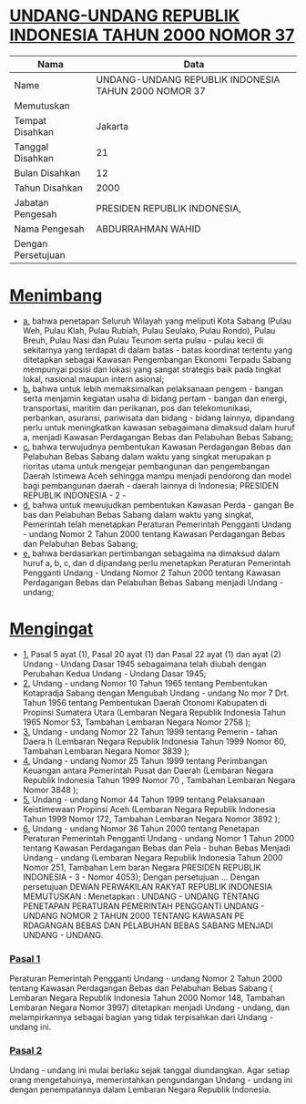 # [UNDANG-UNDANG REPUBLIK INDONESIA TAHUN 2000 NOMOR 37](http://example.org/legal/document/uu/2000/37)

| Nama | Data |
| ------ | ----- |
|Name|UNDANG-UNDANG REPUBLIK INDONESIA TAHUN 2000 NOMOR 37|
|Memutuskan||
|Tempat Disahkan|Jakarta|
|Tanggal Disahkan|21|
|Bulan Disahkan|12|
|Tahun Disahkan|2000|
|Jabatan Pengesah|PRESIDEN REPUBLIK INDONESIA,|
|Nama Pengesah|ABDURRAHMAN WAHID|
|Dengan Persetujuan||
# [Menimbang](http://example.org/legal/document/uu/2000/37/menimbang)

* [a.](http://example.org/legal/document/uu/2000/37/menimbang/point/a) bahwa penetapan Seluruh Wilayah yang meliputi Kota Sabang (Pulau Weh, Pulau Klah, Pulau Rubiah, Pulau Seulako, Pulau Rondo), Pulau Breuh, Pulau Nasi dan Pulau Teunom serta pulau - pulau kecil di sekitarnya yang terdapat di dalam batas - batas koordinat tertentu yang ditetapkan sebagai Kawasan Pengembangan Ekonomi Terpadu Sabang mempunyai posisi dan lokasi yang sangat strategis baik pada tingkat lokal, nasional maupun intern asional;
* [b.](http://example.org/legal/document/uu/2000/37/menimbang/point/b) bahwa untuk lebih memaksimalkan pelaksanaan pengem - bangan serta menjamin kegiatan usaha di bidang pertam - bangan dan energi, transportasi, maritim dan perikanan, pos dan telekomunikasi, perbankan, asuransi, pariwisata dan bidang - bidang lainnya, dipandang perlu untuk meningkatkan kawasan sebagaimana dimaksud dalam huruf a, menjadi Kawasan Perdagangan Bebas dan Pelabuhan Bebas Sabang;
* [c.](http://example.org/legal/document/uu/2000/37/menimbang/point/c) bahwa terwujudnya pembentukan Kawasan Perdagangan Bebas dan Pelabuhan Bebas Sabang dalam waktu yang singkat merupakan p rioritas utama untuk mengejar pembangunan dan pengembangan Daerah Istimewa Aceh sehingga mampu menjadi pendorong dan model bagi pembangunan daerah - daerah lainnya di Indonesia; PRESIDEN REPUBLIK INDONESIA - 2 -
* [d.](http://example.org/legal/document/uu/2000/37/menimbang/point/d) bahwa untuk mewujudkan pembentukan Kawasan Perda - gangan Be bas dan Pelabuhan Bebas Sabang dalam waktu yang singkat, Pemerintah telah menetapkan Peraturan Pemerintah Pengganti Undang - undang Nomor 2 Tahun 2000 tentang Kawasan Perdagangan Bebas dan Pelabuhan Bebas Sabang;
* [e.](http://example.org/legal/document/uu/2000/37/menimbang/point/e) bahwa berdasarkan pertimbangan sebagaima na dimaksud dalam huruf a, b, c, dan d dipandang perlu menetapkan Peraturan Pemerintah Pengganti Undang - Undang Nomor 2 Tahun 2000 tentang Kawasan Perdagangan Bebas dan Pelabuhan Bebas Sabang menjadi Undang - undang;
# [Mengingat](http://example.org/legal/document/uu/2000/37/mengingat)

* [1.](http://example.org/legal/document/uu/2000/37/mengingat/point/0001) Pasal 5 ayat (1), Pasal 20 ayat (1) dan Pasal 22 ayat (1) dan ayat (2) Undang - Undang Dasar 1945 sebagaimana telah diubah dengan Perubahan Kedua Undang - Undang Dasar 1945;
* [2.](http://example.org/legal/document/uu/2000/37/mengingat/point/0002) Undang - undang Nomor 10 Tahun 1965 tentang Pembentukan Kotapradja Sabang dengan Mengubah Undang - undang No mor 7 Drt. Tahun 1956 tentang Pembentukan Daerah Otonomi Kabupaten di Propinsi Sumatera Utara (Lembaran Negara Republik Indonesia Tahun 1965 Nomor 53, Tambahan Lembaran Negara Nomor 2758 );
* [3.](http://example.org/legal/document/uu/2000/37/mengingat/point/0003) Undang - undang Nomor 22 Tahun 1999 tentang Pemerin - tahan Daera h (Lembaran Negara Republik Indonesia Tahun 1999 Nomor 60, Tambahan Lembaran Negara Nomor 3839 );
* [4.](http://example.org/legal/document/uu/2000/37/mengingat/point/0004) Undang - undang Nomor 25 Tahun 1999 tentang Perimbangan Keuangan antara Pemerintah Pusat dan Daerah (Lembaran Negara Republik Indonesia Tahun 1999 Nomor 70 , Tambahan Lembaran Negara Nomor 3848 );
* [5.](http://example.org/legal/document/uu/2000/37/mengingat/point/0005) Undang - undang Nomor 44 Tahun 1999 tentang Pelaksanaan Keistimewaan Propinsi Aceh (Lembaran Negara Republik Indonesia Tahun 1999 Nomor 172, Tambahan Lembaran Negara Nomor 3892 );
* [6.](http://example.org/legal/document/uu/2000/37/mengingat/point/0006) Undang - undang Nomor 36 Tahun 2000 tentang Penetapan Peraturan Pemerintah Pengganti Undang - undang Nomor 1 Tahun 2000 tentang Kawasan Perdagangan Bebas dan Pela - buhan Bebas Menjadi Undang - undang (Lembaran Negara Republik Indonesia Tahun 2000 Nomor 251, Tambahan Lem baran Negara PRESIDEN REPUBLIK INDONESIA - 3 - Nomor 4053); Dengan persetujuan ... Dengan persetujuan DEWAN PERWAKILAN RAKYAT REPUBLIK INDONESIA MEMUTUSKAN : Menetapkan : UNDANG - UNDANG TENTANG PENETAPAN PERATURAN PEMERINTAH PENGGANTI UNDANG - UNDANG NOMOR 2 TAHUN 2000 TENTANG KAWASAN PE RDAGANGAN BEBAS DAN PELABUHAN BEBAS SABANG MENJADI UNDANG - UNDANG.

### [Pasal 1](http://example.org/legal/document/uu/2000/37/pasal/0001)
Peraturan Pemerintah Pengganti Undang - undang Nomor 2 Tahun 2000 tentang Kawasan Perdagangan Bebas dan Pelabuhan Bebas Sabang ( Lembaran Negara Republik Indonesia Tahun 2000 Nomor 148, Tambahan Lembaran Negara Nomor 3997) ditetapkan menjadi Undang - undang, dan melampirkannya sebagai bagian yang tidak terpisahkan dari Undang - undang ini.


### [Pasal 2](http://example.org/legal/document/uu/2000/37/pasal/0002)
Undang - undang ini mulai berlaku sejak tanggal diundangkan. Agar setiap orang mengetahuinya, memerintahkan pengundangan Undang - undang ini dengan penempatannya dalam Lembaran Negara Republik Indonesia.
